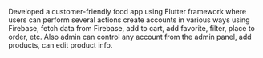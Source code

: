 Developed a customer-friendly food app using Flutter framework where users can perform several actions create
accounts in various ways using Firebase, fetch data from Firebase, add to cart, add favorite, filter, place to order,
etc. Also admin can control any account from the admin panel, add products, can edit product info.
